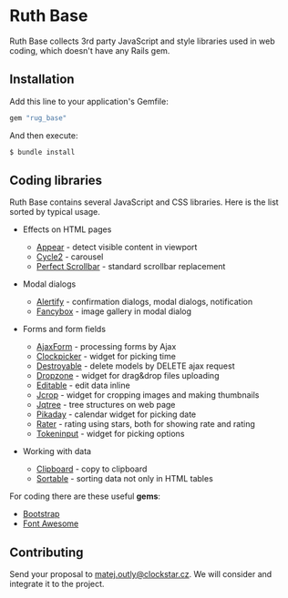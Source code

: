 # Ruth Base

Ruth Base collects 3rd party JavaScript and style libraries used in web coding, which doesn't have any Rails gem.

## Installation

Add this line to your application's Gemfile:
```ruby
gem "rug_base"
```

And then execute:
```bash
$ bundle install
```

## Coding libraries

Ruth Base contains several JavaScript and CSS libraries. Here is the list sorted by typical usage.

- Effects on HTML pages
    - [Appear](appear.md) - detect visible content in viewport
    - [Cycle2](cycle2.md) - carousel
    - [Perfect Scrollbar](perfect_scrollbar.md) - standard scrollbar replacement

- Modal dialogs
    - [Alertify](alertify.md) - confirmation dialogs, modal dialogs, notification
    - [Fancybox](fancybox.md) - image gallery in modal dialog

- Forms and form fields
    - [AjaxForm](ajax_form.md) - processing forms by Ajax
    - [Clockpicker](clockpicker.md) - widget for picking time
    - [Destroyable](destroyable.md) - delete models by DELETE ajax request
    - [Dropzone](dropzone.md) - widget for drag&drop files uploading
    - [Editable](editable.md) - edit data inline
    - [Jcrop](jcrop.md) - widget for cropping images and making thumbnails
    - [Jqtree](jqtree.md) - tree structures on web page
    - [Pikaday](pikaday.md) - calendar widget for picking date
    - [Rater](rater.md) - rating using stars, both for showing rate and rating
    - [Tokeninput](tokeninput.md) - widget for picking options

- Working with data
    - [Clipboard](clipboard.md) - copy to clipboard
    - [Sortable](sortable.md) - sorting data not only in HTML tables

For coding there are these useful **gems**:

- [Bootstrap](bootstrap.md)
- [Font Awesome](font_awesome.md)

## Contributing

Send your proposal to matej.outly@clockstar.cz. We will consider and integrate it to the project.
